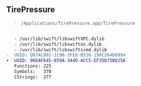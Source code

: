 ## TirePressure

> `/Applications/TirePressure.app/TirePressure`

```diff

   - /usr/lib/swift/libswiftXPC.dylib
   - /usr/lib/swift/libswiftos.dylib
   - /usr/lib/swift/libswiftsimd.dylib
-  UUID: D07AC882-1C0B-3FE6-B536-198C264D8994
+  UUID: 06EAF645-859A-344D-ACC5-EF35D75B8256
   Functions: 225
   Symbols:   370
   CStrings:  277

```
